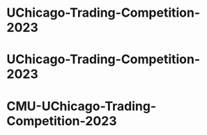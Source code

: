 # UChicago-Trading-Competition-2023
# UChicago-Trading-Competition-2023
# CMU-UChicago-Trading-Competition-2023
